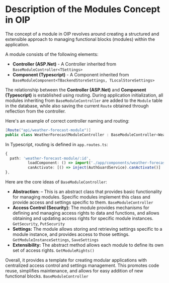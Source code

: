 # Description of the Modules Concept in OIP

The concept of a module in OIP revolves around creating a structured and extensible approach to managing functional blocks (modules) within the application.

A module consists of the following elements:
- **Controller (ASP.Net)** - A Controller inherited from `BaseModuleController<TSettings>`
- **Component (Typescript)** - A Component inherited from `BaseModuleComponent<TBackendStoreSettings, TLocalStoreSettings>`

The relationship between the **Controller (ASP.Net)** and **Component (Typescript)** is established using routing. During application initialization, all modules inheriting from `BaseModuleController` are added to the `Module` table in the database, while also saving the current `Route` obtained through reflection from the controller.

Here's an example of correct controller naming and routing:
```csharp
[Route("api/weather-forecast-module")]
public class WeatherForecastModuleController : BaseModuleController<WeatherModuleSettings>
```
In Typescript, routing is defined in `app.routes.ts`:
```typescript
{
  path: 'weather-forecast-module/:id',
          loadComponent: () => import('./app/components/weather-forecast-module/weather-forecast-module.component').then(m => m.WeatherForecastModuleComponent),
          canActivate: [() => inject(AuthGuardService).canActivate()]
},
```
Here are the core ideas of `BaseModuleController`:
- **Abstraction:** – This is an abstract class that provides basic functionality for managing modules. Specific modules implement this class and provide access and settings specific to them. `BaseModuleController`
- **Access Control (Security):** The module provides mechanisms for defining and managing access rights to data and functions, and allows obtaining and updating access rights for specific module instances. `GetSecurity`, `PutSecurity`
- **Settings:** The module allows storing and retrieving settings specific to a module instance, and provides access to those settings. `GetModuleInstanceSettings`, `SaveSettings`
- **Extensibility:** The abstract method allows each module to define its own set of access rights. `GetModuleRights()`

Overall, it provides a template for creating modular applications with centralized access control and settings management. This promotes code reuse, simplifies maintenance, and allows for easy addition of new functional blocks. `BaseModuleController`
